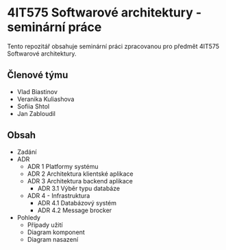 # 4IT575 Softwarové architektury - seminární práce

Tento repozitář obsahuje seminární práci zpracovanou pro předmět 4IT575 Softwarové architektury.

## Členové týmu

- Vlad Biastinov
- Veranika Kuliashova
- Sofiia Shtol
- Jan Zabloudil

## Obsah

- Zadání 
- ADR
  - ADR 1 Platformy systému
  - ADR 2 Architektura klientské aplikace
  - ADR 3 Architektura backend aplikace
    - ADR 3.1 Výběr typu databáze
  - ADR 4 - Infrastruktura
    - ADR 4.1 Databázový systém
    - ADR 4.2 Message brocker
- Pohledy
  - Případy užití
  - Diagram komponent
  - Diagram nasazení
